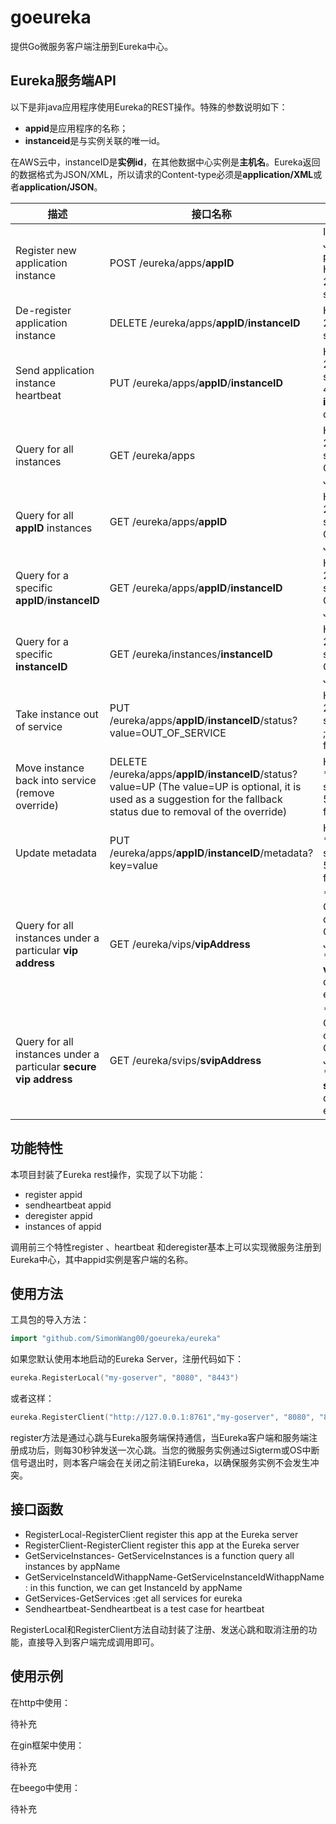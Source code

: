 # goeureka
提供Go微服务客户端注册到Eureka中心。

## Eureka服务端API

以下是非java应用程序使用Eureka的REST操作。特殊的参数说明如下：

- **appid**是应用程序的名称；
- **instanceid**是与实例关联的唯一id。

在AWS云中，instanceID是**实例id**，在其他数据中心实例是**主机名**。Eureka返回的数据格式为JSON/XML，所以请求的Content-type必须是**application/XML**或者**application/JSON**。

| 描述                                                         | 接口名称                                                     | 输入输出                                                     |
| ------------------------------------------------------------ | ------------------------------------------------------------ | ------------------------------------------------------------ |
| Register new application instance                            | POST /eureka/apps/**appID**                                  | Input: JSON/XML payload HTTP Code: 204 on success            |
| De-register application instance                             | DELETE /eureka/apps/**appID**/**instanceID**                 | HTTP Code: 200 on success                                    |
| Send application instance heartbeat                          | PUT /eureka/apps/**appID**/**instanceID**                    | HTTP Code: 200 on success ; 404 if **instanceID** doesn’t exist |
| Query for all instances                                      | GET /eureka/apps                                             | HTTP Code: 200 on success Output: JSON/XML                   |
| Query for all **appID** instances                            | GET /eureka/apps/**appID**                                   | HTTP Code: 200 on success Output: JSON/XML                   |
| Query for a specific **appID**/**instanceID**                | GET /eureka/apps/**appID**/**instanceID**                    | HTTP Code: 200 on success Output: JSON/XML                   |
| Query for a specific **instanceID**                          | GET /eureka/instances/**instanceID**                         | HTTP Code: 200 on success Output: JSON/XML                   |
| Take instance out of service                                 | PUT /eureka/apps/**appID**/**instanceID**/status?value=OUT_OF_SERVICE | HTTP Code: 200 on success ;500 on failure                    |
| Move instance back into service (remove override)            | DELETE /eureka/apps/**appID**/**instanceID**/status?value=UP (The value=UP is optional, it is used as a suggestion for the fallback status due to removal of the override) | HTTP Code: * 200 on success * 500 on failure                 |
| Update metadata                                              | PUT /eureka/apps/**appID**/**instanceID**/metadata?key=value | HTTP Code: * 200 on success * 500 on failure                 |
| Query for all instances under a particular **vip address**   | GET /eureka/vips/**vipAddress**                              | * HTTP Code: 200 on success Output: JSON/XML * 404 if the **vipAddress** does not exist. |
| Query for all instances under a particular **secure vip address** | GET /eureka/svips/**svipAddress**                            | * HTTP Code: 200 on success Output: JSON/XML * 404 if the **svipAddress** does not exist. |

## 功能特性

本项目封装了Eureka rest操作，实现了以下功能：

- register appid
- sendheartbeat appid
- deregister appid
- instances of appid

调用前三个特性register 、heartbeat 和deregister基本上可以实现微服务注册到Eureka中心，其中appid实例是客户端的名称。

## 使用方法

工具包的导入方法：

```go
import "github.com/SimonWang00/goeureka/eureka"
```

如果您默认使用本地启动的Eureka Server，注册代码如下：

```go
eureka.RegisterLocal("my-goserver", "8080", "8443")
```

或者这样：
```go
eureka.RegisterClient("http://127.0.0.1:8761","my-goserver", "8080", "8443")
```

register方法是通过心跳与Eureka服务端保持通信，当Eureka客户端和服务端注册成功后，则每30秒钟发送一次心跳。当您的微服务实例通过Sigterm或OS中断信号退出时，则本客户端会在关闭之前注销Eureka，以确保服务实例不会发生冲突。

## 接口函数

- RegisterLocal-RegisterClient register this app at the Eureka server
- RegisterClient-RegisterClient register this app at the Eureka server
- GetServiceInstances- GetServiceInstances is a function query all instances by appName
- GetServiceInstanceIdWithappName-GetServiceInstanceIdWithappName : in this function, we can get InstanceId by appName
- GetServices-GetServices :get all services for eureka
- Sendheartbeat-Sendheartbeat is a test case for heartbeat

RegisterLocal和RegisterClient方法自动封装了注册、发送心跳和取消注册的功能，直接导入到客户端完成调用即可。

## 使用示例

在http中使用：

待补充

在gin框架中使用：

待补充

在beego中使用：

待补充